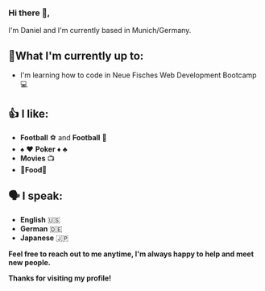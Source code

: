 ### **Hi there**  👋,

I'm Daniel and I'm currently based in Munich/Germany. 

## 🔨**What I'm currently up to:**
- I'm learning how to code in Neue Fisches Web Development Bootcamp 💻

## 👍 I like:
- **Football** :soccer: and **Football** :football:
- :spades: :hearts: **Poker** :diamonds: :clubs:
- **Movies** :tv:
- 🍔**Food**:pizza:

## 🗣️ I speak: 
- **English** :us:
- **German** :de:
- **Japanese** :jp:

**Feel free to reach out to me anytime, I'm always happy to help and meet new people.**

**Thanks for visiting my profile!**


<!--
**Dan0718/Dan0718** is a ✨ _special_ ✨ repository because its `README.md` (this file) appears on your GitHub profile.

Here are some ideas to get you started:

- 🔭 I’m currently working on ...
- 🌱 I’m currently learning ...
- 👯 I’m looking to collaborate on ...
- 🤔 I’m looking for help with ...
- 💬 Ask me about ...
- 📫 How to reach me: ...
- 😄 Pronouns: ...
- ⚡ Fun fact: ...
-->
